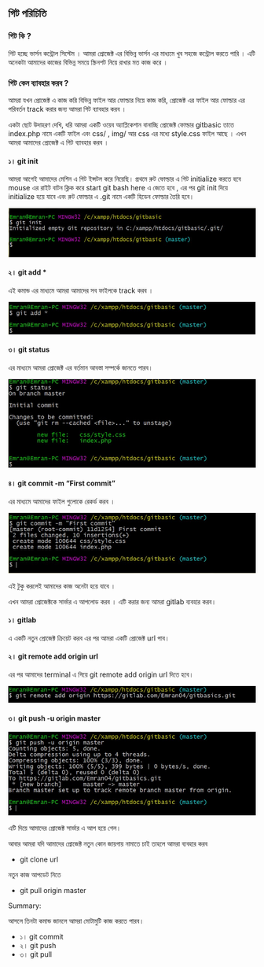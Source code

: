 ## গিট পরিচিতি

### গিট কি ?

গিট হচ্ছে ভার্সন কন্ট্রোল সিস্টেম । আমরা প্রোজেক্ট এর বিভিন্ন ভার্সন এর মাধ্যমে খুব সহজে কন্ট্রোল করতে পারি । এটি অনেকটা আমাদের কাজের বিভিন্ন সময়ে স্ক্রিনশট নিয়ে রাখার মত কাজ করে ।

### গিট কেন ব্যাবহার করব ?
আমরা যখন প্রোজেক্ট এ কাজ করি বিভিন্ন ফাইল আর ফোল্ডার নিয়ে কাজ করি, প্রোজেক্ট এর ফাইল আর ফোল্ডার এর পরিবর্তন track করার জন্য আমরা গিট ব্যাবহার করব ।

একটা ছোট উদাহরণ দেখি, ধরি আমরা একটি ওয়েব অ্যাপ্লিকেশান বানাচ্ছি প্রোজেক্ট ফোল্ডার gitbasic  তাতে index.php নামে একটি ফাইল এবং css/ , img/ আর css এর মধ্যে style.css ফাইল আছে । এখন আমরা আমাদের প্রোজেক্ট এ গিট ব্যাবহার করব ।

#### ১। git init
আমরা আগেই আমাদের মেশিন এ গিট ইন্সটল করে নিয়েছি। প্রথমে রুট ফোল্ডার এ গিট initialize করতে হবে mouse এর রাইট বাটন ক্লিক করে start git bash here এ জেতে হবে ,  এর পর git init দিয়ে  initialize হয়ে যাবে এবং রুট ফোল্ডার এ .git নামে একটি হিডেন ফোল্ডার তৈরি হবে।

![Image of Project](/week1/day-2/screenshots/Screenshot_1.jpg)

#### ২। git add *
এই কমান্ড এর মাধ্যমে আমরা আমাদের সব ফাইলকে track করব ।

![Image of Project1](/week1/day-2/screenshots/Screenshot_2.jpg)

#### ৩। git status
এর মাধ্যমে আমরা প্রোজেক্ট এর বর্তমান আবস্তা সম্পর্কে জানতে পারব।

![Image of Project3](/week1/day-2/screenshots/Screenshot_3.jpg)

#### ৪। git commit -m “First commit”
এর মাধ্যমে আমাদের ফাইল গুলোকে রেকর্ড করব ।

![Image of Project4](/week1/day-2/screenshots/Screenshot_4.jpg)

এই টুকু করলেই আমাদের কাজ অনেটা হয়ে যাবে ।

এখন আমরা প্রোজেক্টকে সার্ভার এ আপলোড করব । এটি করার জন্য আমরা  gitlab ব্যবহার করব।

####  ১। gitlab
এ একটি নতুন প্রোজেক্ট ক্রিয়েট করব এর পর আমরা একটি প্রোজেক্ট url পাব।

####  ২। git remote add origin url
এর পর আমাদের terminal এ গিয়ে git remote add origin url দিতে হবে।

![Image of Project5](/week1/day-2/screenshots/Screenshot_5.jpg)

####  ৩। git push -u  origin master

![Image of Project6](/week1/day-2/screenshots/Screenshot_6.jpg)

এটি দিয়ে আমাদের প্রোজেক্ট সার্ভার এ আপ হয়ে গেল।

আবার আমরা যদি আমাদের প্রোজেক্ট নতুন কোন জায়গায় নামাতে চাই তাহলে আমরা ব্যবহার করব 

- git clone url

নতুন কাজ আপডেট নিতে

- git pull origin master

Summary:

আসলে তিনটা কমান্ড জানলে আমরা মোটামুটি কাজ করতে পারব।
* ১। git commit
* ২। git push
* ৩। git pull

